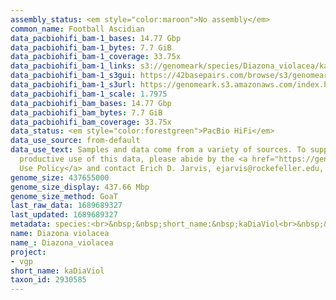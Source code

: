 ```yaml
---
assembly_status: <em style="color:maroon">No assembly</em>
common_name: Football Ascidian
data_pacbiohifi_bam-1_bases: 14.77 Gbp
data_pacbiohifi_bam-1_bytes: 7.7 GiB
data_pacbiohifi_bam-1_coverage: 33.75x
data_pacbiohifi_bam-1_links: s3://genomeark/species/Diazona_violacea/kaDiaViol1/genomic_data/pacbio_hifi/<br>
data_pacbiohifi_bam-1_s3gui: https://42basepairs.com/browse/s3/genomeark/species/Diazona_violacea/kaDiaViol1/genomic_data/pacbio_hifi/
data_pacbiohifi_bam-1_s3url: https://genomeark.s3.amazonaws.com/index.html?prefix=species/Diazona_violacea/kaDiaViol1/genomic_data/pacbio_hifi/
data_pacbiohifi_bam-1_scale: 1.7975
data_pacbiohifi_bam_bases: 14.77 Gbp
data_pacbiohifi_bam_bytes: 7.7 GiB
data_pacbiohifi_bam_coverage: 33.75x
data_status: <em style="color:forestgreen">PacBio HiFi</em>
data_use_source: from-default
data_use_text: Samples and data come from a variety of sources. To support fair and
  productive use of this data, please abide by the <a href="https://genome10k.soe.ucsc.edu/data-use-policies/">Data
  Use Policy</a> and contact Erich D. Jarvis, ejarvis@rockefeller.edu, with any questions.
genome_size: 437655000
genome_size_display: 437.66 Mbp
genome_size_method: GoaT
last_raw_data: 1689689327
last_updated: 1689689327
metadata: species:<br>&nbsp;&nbsp;short_name:&nbsp;kaDiaViol<br>&nbsp;&nbsp;name:&nbsp;Diazona&nbsp;violacea<br>&nbsp;&nbsp;taxon_id:&nbsp;2930585<br>&nbsp;&nbsp;common_name:&nbsp;Football&nbsp;Ascidian<br>&nbsp;&nbsp;order:<br>&nbsp;&nbsp;&nbsp;&nbsp;name:&nbsp;Aplousobranchia<br>&nbsp;&nbsp;family:<br>&nbsp;&nbsp;&nbsp;&nbsp;name:&nbsp;Diazonidae<br>&nbsp;&nbsp;individuals:<br>&nbsp;&nbsp;&nbsp;&nbsp;-&nbsp;short_name:&nbsp;kaDiaViol1<br>&nbsp;&nbsp;&nbsp;&nbsp;&nbsp;&nbsp;biosample_id:&nbsp;SAMEA110449834<br>&nbsp;&nbsp;&nbsp;&nbsp;&nbsp;&nbsp;sex:<br>&nbsp;&nbsp;genome_size:&nbsp;437655000<br>&nbsp;&nbsp;genome_size_method:&nbsp;GoaT<br>&nbsp;&nbsp;project:&nbsp;[&nbsp;vgp&nbsp;]<br>
name: Diazona violacea
name_: Diazona_violacea
project:
- vgp
short_name: kaDiaViol
taxon_id: 2930585
---
```

